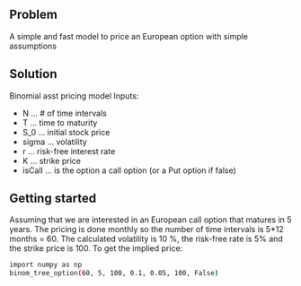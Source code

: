 ## Problem
A simple and fast model to price an European option with simple assumptions

## Solution
Binomial asst pricing model 
Inputs:
-  N ... # of time intervals
-  T ... time to maturity
-  S_0 ... initial stock price
-  sigma ... volatility
-  r ... risk-free interest rate
-  K ... strike price
-  isCall ... is the option a call option (or a Put option if false)

## Getting started
Assuming that we are interested in an European call option that matures in 5 years. The pricing is done monthly so the number of time intervals is 5*12 months = 60.
The calculated volatility is 10 %, the risk-free rate is 5% and the strike price is 100. To get the implied price:
``` bash
import numpy as np
binom_tree_option(60, 5, 100, 0.1, 0.05, 100, False)
```
